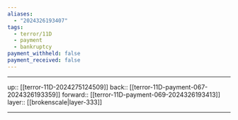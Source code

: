 ```yaml
---
aliases:
  - "2024326193407"
tags:
  - terror/11D
  - payment
  - bankruptcy
payment_withheld: false
payment_received: false
---
```




***

up:: [[terror-11D-2024275124509]]
back:: [[terror-11D-payment-067-2024326193359]]
forward:: [[terror-11D-payment-069-2024326193413]]
layer:: [[brokenscale|layer-333]]

***

